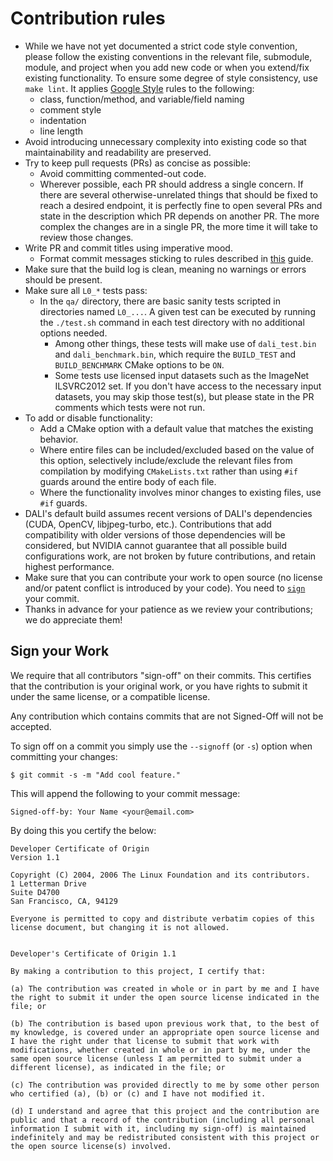 # Contribution rules

- While we have not yet documented a strict code style convention, please follow the existing conventions in the relevant file, submodule, module, and project when you add new code or when you extend/fix existing functionality. To ensure some degree of style consistency, use `make lint`. It applies [Google Style](https://google.github.io/styleguide/cppguide.html) rules to the following:
  - class, function/method, and variable/field naming
  - comment style
  - indentation
  - line length
- Avoid introducing unnecessary complexity into existing code so that maintainability and readability are preserved.
- Try to keep pull requests (PRs) as concise as possible:
  - Avoid committing commented-out code.
  - Wherever possible, each PR should address a single concern. If there are several otherwise-unrelated things that should be fixed to reach a desired endpoint, it is perfectly fine to open several PRs and state in the description which PR depends on another PR. The more complex the changes are in a single PR, the more time it will take to review those changes.
- Write PR and commit titles using imperative mood.
  - Format commit messages sticking to rules described in [this](https://chris.beams.io/posts/git-commit/) guide.
- Make sure that the build log is clean, meaning no warnings or errors should be present.
- Make sure all `L0_*` tests pass:
  - In the `qa/` directory, there are basic sanity tests scripted in directories named `L0_...`.  A given test can be executed by running the `./test.sh` command in each test directory with no additional options needed.
    - Among other things, these tests will make use of `dali_test.bin` and `dali_benchmark.bin`, which require the `BUILD_TEST` and `BUILD_BENCHMARK` CMake options to be `ON`.
    - Some tests use licensed input datasets such as the ImageNet ILSVRC2012 set.  If you don't have access to the necessary input datasets, you may skip those test(s), but please state in the PR comments which tests were not run.
- To add or disable functionality:
  - Add a CMake option with a default value that matches the existing behavior.
  - Where entire files can be included/excluded based on the value of this option, selectively include/exclude the relevant files from compilation by modifying `CMakeLists.txt` rather than using `#if` guards around the entire body of each file.
  - Where the functionality involves minor changes to existing files, use `#if` guards.
- DALI's default build assumes recent versions of DALI's dependencies (CUDA, OpenCV, libjpeg-turbo, etc.). Contributions that add compatibility with older versions of those dependencies will be considered, but NVIDIA cannot guarantee that all possible build configurations work, are not broken by future contributions, and retain highest performance.
- Make sure that you can contribute your work to open source (no license and/or patent conflict is introduced by your code). You need to [`sign`](#Sign) your commit.
- Thanks in advance for your patience as we review your contributions; we do appreciate them!

<a name="Sign"></a>Sign your Work
--------------

We require that all contributors "sign-off" on their commits. This certifies that the contribution is your original work, or you have rights to submit it under the same license, or a compatible license.

Any contribution which contains commits that are not Signed-Off will not be accepted.

To sign off on a commit you simply use the `--signoff` (or `-s`) option when committing your changes:

    $ git commit -s -m "Add cool feature."

This will append the following to your commit message:

    Signed-off-by: Your Name <your@email.com>

By doing this you certify the below:

    Developer Certificate of Origin
    Version 1.1

    Copyright (C) 2004, 2006 The Linux Foundation and its contributors.
    1 Letterman Drive
    Suite D4700
    San Francisco, CA, 94129

    Everyone is permitted to copy and distribute verbatim copies of this license document, but changing it is not allowed.


    Developer's Certificate of Origin 1.1

    By making a contribution to this project, I certify that:

    (a) The contribution was created in whole or in part by me and I have the right to submit it under the open source license indicated in the file; or

    (b) The contribution is based upon previous work that, to the best of my knowledge, is covered under an appropriate open source license and I have the right under that license to submit that work with modifications, whether created in whole or in part by me, under the same open source license (unless I am permitted to submit under a different license), as indicated in the file; or

    (c) The contribution was provided directly to me by some other person who certified (a), (b) or (c) and I have not modified it.

    (d) I understand and agree that this project and the contribution are public and that a record of the contribution (including all personal information I submit with it, including my sign-off) is maintained indefinitely and may be redistributed consistent with this project or the open source license(s) involved.
